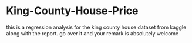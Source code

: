 # King-County-House-Price
this is a regression analysis for the king county house dataset from kaggle along with the report. 
go over it and your remark is absolutely welcome
